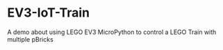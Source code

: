 # EV3-IoT-Train
A demo about using LEGO EV3 MicroPython to control a LEGO Train with multiple pBricks
